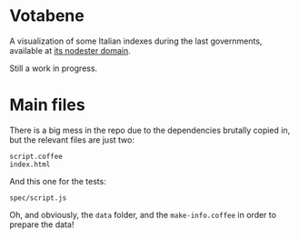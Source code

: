 # Votabene

A visualization of some Italian indexes during the last governments, available
at [its nodester domain](http://votabene.nodester.com).

Still a work in progress.

# Main files

There is a big mess in the repo due to the dependencies brutally copied in, but the relevant files are just two:

    script.coffee
    index.html

And this one for the tests:

    spec/script.js

Oh, and obviously, the `data` folder, and the `make-info.coffee` in order to
prepare the data!
